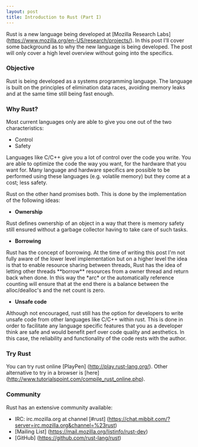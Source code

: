 ```yaml
---
layout: post
title: Introduction to Rust (Part I) 
---
```


Rust is a new language being developed at [Mozilla Research Labs] (https://www.mozilla.org/en-US/research/projects/). In this post I'll cover some background as to why the new language is being developed. The post will only cover a high level overview without going into the specifics.

### Objective
Rust is being developed as a systems programming language. The language is built on the principles of elimination data races, avoiding memory leaks and at the same time still being fast enough.

### Why Rust?
Most current languages only are able to give you one out of the two characteristics:

* Control
* Safety

Languages like C/C++ give you a lot of control over the code you write. You are able to optimize the code the way you want, for the hardware that you want for. Many language and hardware specifics are possible to be performed using these languages (e.g. volatile memory) but they come at a cost; less safety.

Rust on the other hand promises both. This is done by the implementation of the following ideas:

* **Ownership**
<p>Rust defines ownership of an object in a way that there is memory safety still ensured without a garbage collector having to take care of such tasks.
</p>

* **Borrowing**
<p> Rust has the concept of borrowing. At the time of writing this post I'm not fully aware of the lower level implementation but on a higher level the idea is that to enable resource sharing between threads, Rust has the idea of letting other threads **borrow** resources from a owner thread and return back when done. In this way the *arc* or the automatically reference counting will ensure that at the end there is a balance between the alloc/dealloc's and the net count is zero.
</p>

* **Unsafe code**
<p> Although not encouraged, rust still has the option for developers to write unsafe code from other languages like C/C++ within rust. This is done in order to facilitate any language specific features that you as a developer think are safe and would benefit perf over code quality and aesthetics. In this case, the reliability and functionality of the code rests with the author.
</p>

### Try Rust

You can try rust online [PlayPen] (http://play.rust-lang.org/). Other alternative to try in a browser is [here] (http://www.tutorialspoint.com/compile_rust_online.php).

### Community

Rust has an extensive community available:

* IRC: irc.mozilla.org at channel [#rust] (https://chat.mibbit.com/?server=irc.mozilla.org&channel=%23rust)
* [Mailing List] (https://mail.mozilla.org/listinfo/rust-dev)
* [GitHub] (https://github.com/rust-lang/rust)
